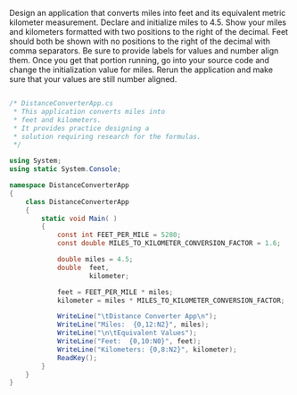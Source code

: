 Design an application that converts miles into feet and its equivalent metric kilometer measurement. 
Declare and initialize miles to 4.5. Show your miles and kilometers formatted with two positions to the right of the decimal. 
Feet should both be shown with no positions to the right of the decimal with comma separators.
Be sure to provide labels for values and number align them. Once you get that portion running, go 
into your source code and change the initialization value for miles. Rerun the application and make sure that your values are
still number aligned.


```csharp

/* DistanceConverterApp.cs
 * This application converts miles into 
 * feet and kilometers.
 * It provides practice designing a
 * solution requiring research for the formulas.
 */

using System;
using static System.Console;

namespace DistanceConverterApp
{
    class DistanceConverterApp
    {
        static void Main( )
        {
            const int FEET_PER_MILE = 5280;
            const double MILES_TO_KILOMETER_CONVERSION_FACTOR = 1.6;

            double miles = 4.5;
            double  feet,
                    kilometer;

            feet = FEET_PER_MILE * miles;
            kilometer = miles * MILES_TO_KILOMETER_CONVERSION_FACTOR;

            WriteLine("\tDistance Converter App\n");
            WriteLine("Miles:  {0,12:N2}", miles);
            WriteLine("\n\tEquivalent Values");
            WriteLine("Feet:  {0,10:N0}", feet);
            WriteLine("Kilometers: {0,8:N2}", kilometer);
            ReadKey();
        }
    }
}
```
